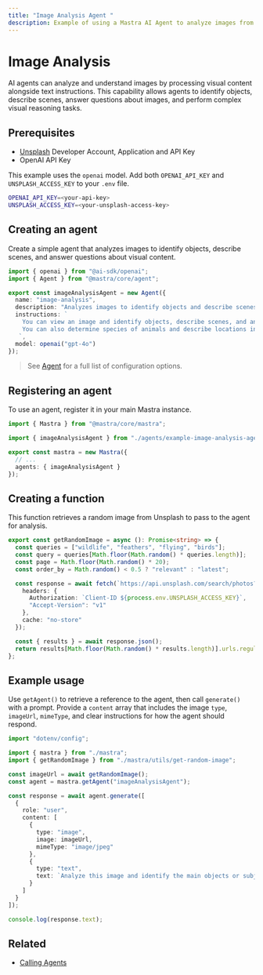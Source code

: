 ```yaml
---
title: "Image Analysis Agent "
description: Example of using a Mastra AI Agent to analyze images from Unsplash to identify objects, determine species, and describe locations.
---
```



# Image Analysis

AI agents can analyze and understand images by processing visual content alongside text instructions. This capability allows agents to identify objects, describe scenes, answer questions about images, and perform complex visual reasoning tasks.

## Prerequisites

- [Unsplash](https://unsplash.com/documentation#creating-a-developer-account) Developer Account, Application and API Key
- OpenAI API Key

This example uses the `openai` model. Add both `OPENAI_API_KEY` and `UNSPLASH_ACCESS_KEY` to your `.env` file.

```bash filename=".env" copy
OPENAI_API_KEY=<your-api-key>
UNSPLASH_ACCESS_KEY=<your-unsplash-access-key>
```

## Creating an agent

Create a simple agent that analyzes images to identify objects, describe scenes, and answer questions about visual content.

```typescript filename="src/mastra/agents/example-image-analysis-agent.ts" showLineNumbers copy
import { openai } from "@ai-sdk/openai";
import { Agent } from "@mastra/core/agent";

export const imageAnalysisAgent = new Agent({
  name: "image-analysis",
  description: "Analyzes images to identify objects and describe scenes",
  instructions: `
    You can view an image and identify objects, describe scenes, and answer questions about the content.
    You can also determine species of animals and describe locations in the image.
   `,
  model: openai("gpt-4o")
});
```

> See [Agent](../../reference/agents/agent.md) for a full list of configuration options.

## Registering an agent

To use an agent, register it in your main Mastra instance.

```typescript filename="src/mastra/index.ts" showLineNumbers copy
import { Mastra } from "@mastra/core/mastra";

import { imageAnalysisAgent } from "./agents/example-image-analysis-agent";

export const mastra = new Mastra({
  // ...
  agents: { imageAnalysisAgent }
});
```

## Creating a function

This function retrieves a random image from Unsplash to pass to the agent for analysis.

```typescript filename="src/mastra/utils/get-random-image.ts" showLineNumbers copy
export const getRandomImage = async (): Promise<string> => {
  const queries = ["wildlife", "feathers", "flying", "birds"];
  const query = queries[Math.floor(Math.random() * queries.length)];
  const page = Math.floor(Math.random() * 20);
  const order_by = Math.random() < 0.5 ? "relevant" : "latest";

  const response = await fetch(`https://api.unsplash.com/search/photos?query=${query}&page=${page}&order_by=${order_by}`, {
    headers: {
      Authorization: `Client-ID ${process.env.UNSPLASH_ACCESS_KEY}`,
      "Accept-Version": "v1"
    },
    cache: "no-store"
  });

  const { results } = await response.json();
  return results[Math.floor(Math.random() * results.length)].urls.regular;
};
```

## Example usage

Use `getAgent()` to retrieve a reference to the agent, then call `generate()` with a prompt. Provide a `content` array that includes the image `type`, `imageUrl`, `mimeType`, and clear instructions for how the agent should respond.

```typescript filename="src/test-image-analysis.ts" showLineNumbers copy
import "dotenv/config";

import { mastra } from "./mastra";
import { getRandomImage } from "./mastra/utils/get-random-image";

const imageUrl = await getRandomImage();
const agent = mastra.getAgent("imageAnalysisAgent");

const response = await agent.generate([
  {
    role: "user",
    content: [
      {
        type: "image",
        image: imageUrl,
        mimeType: "image/jpeg"
      },
      {
        type: "text",
        text: `Analyze this image and identify the main objects or subjects. If there are animals, provide their common name and scientific name. Also describe the location or setting in one or two short sentences.`
      }
    ]
  }
]);

console.log(response.text);
```

<GithubLink
  outdated={true}
  marginTop='mt-16'
  link="https://github.com/mastra-ai/mastra/blob/main/examples/basics/agents/bird-checker"
/>

## Related

- [Calling Agents](./calling-agents.mdx#from-the-command-line)

